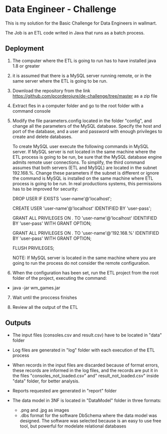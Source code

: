 # Data Engineer - Challenge
This is my solution for the Basic Challenge for Data Engineers in wallmart.

The Job is an ETL code writed in Java that runs as a batch process.

## Deployment 

1. The computer where the ETL is going to run has to have installed java 1.8 or greater

2. it is assumed that there is a MySQL server running remote, or in the same server where the ETL is going to be run.

3. Download the repository from the link https://github.com/pcorderojure/de-challenge/tree/master as a zip file

4. Extract fles in a computer folder and go to the root folder with a command console

5. Modify the file parameters.config located in the folder "config", and change all the parameters of the MySQL database. Specify the host and port of the database, and a user and password with enough privileges to create and delete databases. 

   To create MySQL user execute the following commands in MySQL server. If MySQL server is not located in the same machine where the ETL process is going to be run, be sure that the MySQL database engine admits remote user connections. To simplify, the third command assumes that both servers (ETL and MySQL) are located in the subnet 192.168.%. Change these parameters if the subnet is different or ignore the command is MySQL is installed on the same machine where ETL process is going to be run. In real productions systems, this permissions has to be improved for security:

    DROP USER IF EXISTS 'user-name'@'localhost';

    CREATE USER 'user-name'@'localhost' IDENTIFIED BY 'user-pass';

    GRANT ALL PRIVILEGES ON *.* TO 'user-name'@'localhost' IDENTIFIED BY 'user-pass' WITH GRANT OPTION;

    GRANT ALL PRIVILEGES ON *.* TO 'user-name'@'192.168.%' IDENTIFIED BY 'user-pass' WITH GRANT OPTION;

    FLUSH PRIVILEGES;


    NOTE: If MySQL server is located in the same machine where you are going to run the process do not consider the remote configuration.

6. When the configuration has been set, run the ETL project from the root folder of the project, executing the command:
  - java -jar wm_games.jar

7. Wait until the proccess finishes

8. Review all the output of the ETL

## Outputs
- The input files (consoles.csv and result.csv) have to be located in "data" folder

- Log files are generated in "log" folder with each execution of the ETL process

- When records in the input files are discarded because of format errors, these records are informed in the log files, and the records are put it in the files  "consoles_not_loaded.csv" and" result_not_loaded.csv" inside "data" folder, for better analysis.

- Reports requested are generated in "report" folder

- The data model in 3NF is located in "DataModel" folder in three formats: 
  -   .png and .jpg as images
  -   .dbs format for the software DbSchema where the data model was designed. The software was selected because is an easy to use free tool, but powerful for modelate relational databases



